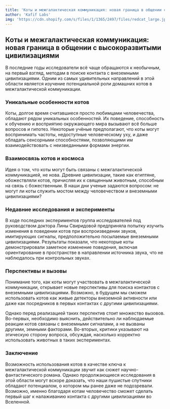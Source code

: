 ```yaml
---
title: 'Коты и межгалактическая коммуникация: новая граница в общении с высокоразвитыми цивилизациями'
author: 'Kafif Labs'
img: 'https://cdn.shopify.com/s/files/1/1365/2497/files/redcat_large.jpg'
---
```


## Коты и межгалактическая коммуникация: новая граница в общении с высокоразвитыми цивилизациями

В последние годы исследователи всё чаще обращаются к необычным, на первый взгляд, методам в поиске контакта с внеземными цивилизациями. Одним из самых удивительных направлений в этой области является изучение потенциальной роли домашних котов в межгалактической коммуникации.

### Уникальные особенности котов

Коты, долгое время считавшиеся просто любимцами человечества, обладают рядом уникальных особенностей. Их поведение, способность к обучению и восприятию окружающего мира вызывают всё больше вопросов и гипотез. Некоторые учёные предполагают, что коты могут воспринимать частоты, недоступные человеческому уху, и даже обладать сенсорными способностями, позволяющими им взаимодействовать с неизведанными формами энергии.

### Взаимосвязь котов и космоса

Идея о том, что коты могут быть связаны с межгалактической коммуникацией, не нова. Древние цивилизации, такие как египтяне, обожествляли котов, причисляя их к священным животным, способным на связь с божественным. В наши дни ученые задаются вопросом: не могут ли коты служить мостом между человечеством и внеземными цивилизациями?

### Недавние исследования и эксперименты

В ходе последних экспериментов группа исследователей под руководством доктора Лины Свиридовой предприняла попытку изучить изменения в поведении котов при воспроизведении звуков, имитирующих сигналы, предположительно посылаемые внеземными цивилизациями. Результаты показали, что некоторые коты демонстрировали заметное изменение поведения, включая ориентирование в пространстве в направлении источника звука, что не наблюдалось при контрольных звуках.

### Перспективы и вызовы

Понимание того, как коты могут участвовать в межгалактической коммуникации, открывает новые перспективы для поиска контактов с внеземными цивилизациями. Возможно, в будущем мы сможем использовать котов как живые детекторы внеземной активности или даже как посредников в первых контактах с другими цивилизациями.

Однако перед реализацией таких перспектив стоит множество вызовов. Во-первых, необходимо выяснить, действительно ли наблюдаемые реакции котов связаны с внеземными сигналами, а не вызваны другими, земными факторами. Во-вторых, критики указывают на этическую сторону вопроса, обсуждая, насколько корректно использовать животных в таких экспериментах.

### Заключение

Возможность использования котов в качестве ключа к межгалактической коммуникации звучит как сюжет научно-фантастического романа. Однако продолжающиеся исследования в этой области могут вскоре доказать, что наши пушистые спутники обладают потенциалом, о котором мы ранее даже не подозревали. Возможно, именно благодаря котам человечество сможет сделать первый шаг к налаживанию контакта с другими цивилизациями во Вселенной.
